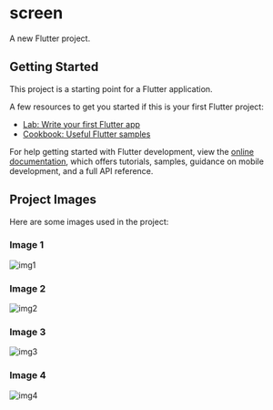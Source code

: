# screen

A new Flutter project.

## Getting Started

This project is a starting point for a Flutter application.

A few resources to get you started if this is your first Flutter project:

- [Lab: Write your first Flutter app](https://docs.flutter.dev/get-started/codelab)
- [Cookbook: Useful Flutter samples](https://docs.flutter.dev/cookbook)

For help getting started with Flutter development, view the
[online documentation](https://docs.flutter.dev/), which offers tutorials,
samples, guidance on mobile development, and a full API reference.

## Project Images

Here are some images used in the project:

### Image 1
![img1](../screen/assets/img1.jpg)

### Image 2
![img2](../screen/assets/img2.jpg)

### Image 3
![img3](../screen/assets/img3.jpg)

### Image 4
![img4](../screen/assets/img4.jpg)
